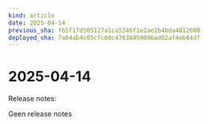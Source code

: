 ```yaml
---
kind: article
date: 2025-04-14
previous_sha: f65f17d505127a1ca5346f1e2ae2b4bda4812688
deployed_sha: 7a04ab4c05cfc60c47638459096ad02af4eb84df
---
```


# 2025-04-14

Release notes:

Geen release notes
